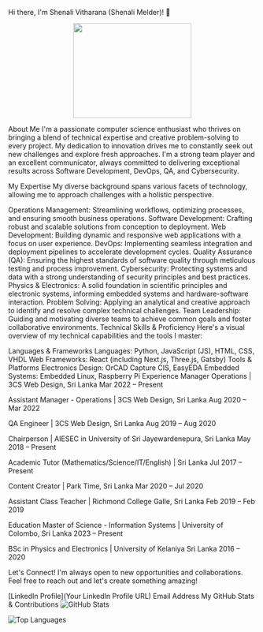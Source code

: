 Hi there, I'm Shenali Vitharana (Shenali Melder)! 👋

<p align="center">
<img src="https://github.com/user-attachments/assets/e69f2d5d-fb1c-4ab7-93be-dded5766eae2" style="height: 20vw; width:25vw;">
</p>

About Me
I'm a passionate computer science enthusiast who thrives on bringing a blend of technical expertise and creative problem-solving to every project. My dedication to innovation drives me to constantly seek out new challenges and explore fresh approaches. I'm a strong team player and an excellent communicator, always committed to delivering exceptional results across Software Development, DevOps, QA, and Cybersecurity.

My Expertise
My diverse background spans various facets of technology, allowing me to approach challenges with a holistic perspective.

Operations Management: Streamlining workflows, optimizing processes, and ensuring smooth business operations.
Software Development: Crafting robust and scalable solutions from conception to deployment.
Web Development: Building dynamic and responsive web applications with a focus on user experience.
DevOps: Implementing seamless integration and deployment pipelines to accelerate development cycles.
Quality Assurance (QA): Ensuring the highest standards of software quality through meticulous testing and process improvement.
Cybersecurity: Protecting systems and data with a strong understanding of security principles and best practices.
Physics & Electronics: A solid foundation in scientific principles and electronic systems, informing embedded systems and hardware-software interaction.
Problem Solving: Applying an analytical and creative approach to identify and resolve complex technical challenges.
Team Leadership: Guiding and motivating diverse teams to achieve common goals and foster collaborative environments.
Technical Skills & Proficiency
Here's a visual overview of my technical capabilities and the tools I master:

Languages & Frameworks
Languages: Python, JavaScript (JS), HTML, CSS, VHDL
Web Frameworks: React (including Next.js, Three.js, Gatsby)
Tools & Platforms
Electronics Design: OrCAD Capture CIS, EasyEDA
Embedded Systems: Embedded Linux, Raspberry Pi
Experience
Manager Operations | 3CS Web Design, Sri Lanka
Mar 2022 – Present

Assistant Manager - Operations | 3CS Web Design, Sri Lanka
Aug 2020 – Mar 2022

QA Engineer | 3CS Web Design, Sri Lanka
Aug 2019 – Aug 2020

Chairperson | AIESEC in University of Sri Jayewardenepura, Sri Lanka
May 2018 – Present

Academic Tutor (Mathematics/Science/IT/English) | Sri Lanka
Jul 2017 – Present

Content Creator | Park Time, Sri Lanka
Mar 2020 – Jul 2020

Assistant Class Teacher | Richmond College Galle, Sri Lanka
Feb 2019 – Feb 2019

Education
Master of Science - Information Systems | University of Colombo, Sri Lanka
2023 – Present

BSc in Physics and Electronics | University of Kelaniya Sri Lanka
2016 – 2020

Let's Connect!
I'm always open to new opportunities and collaborations. Feel free to reach out and let's create something amazing!

[LinkedIn Profile](Your LinkedIn Profile URL)
Email Address
My GitHub Stats & Contributions
![GitHub Stats](https://github-readme-stats.vercel.app/api?username=YourGitHubUsername&show_icons=true&theme=radical)

![Top Languages](https://github-readme-stats.vercel.app/api/top-langs/?username=YourGitHubUsername&layout=compact&theme=radical)

